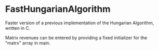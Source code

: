 # FastHungarianAlgorithm
Faster version of a previous implementation of the Hungarian Algorithm, written in C.

Matrix revenues can be entered by providing a fixed initializer for the "matrx" array in main.
